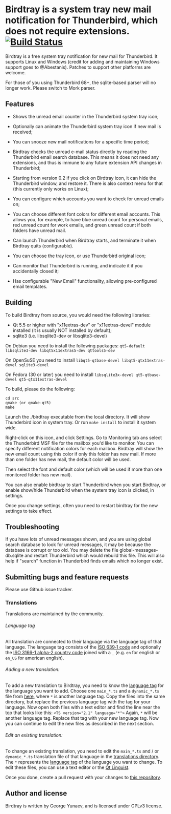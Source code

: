 # Birdtray is a system tray new mail notification for Thunderbird, which does not require extensions.[![Build Status](https://travis-ci.org/gyunaev/birdtray.svg?branch=master)](https://travis-ci.org/gyunaev/birdtray)

Birdtray is a free system tray notification for new mail for Thunderbird. It supports Linux and Windows (credit for adding and maintaining Windows support goes to @Abestanis). Patches to support other platforms are welcome.

For those of you using Thunderbird 68+, the sqlite-based parser will no longer work. Please switch to Mork parser.

## Features

- Shows the unread email counter in the Thunderbird system tray icon;

- Optionally can animate the Thunderbird system tray icon if new mail is received;

- You can snooze new mail notifications for a specific time period;

- Birdtray checks the unread e-mail status directly by reading the Thunderbird email search database. This means it does not need any extensions, and thus is immune to any future extension API changes in Thunderbird;

- Starting from version 0.2 if you click on Birdtray icon, it can hide the Thunderbird window, and restore it. There is also context menu for that (this currently only works on Linux);

- You can configure which accounts you want to check for unread emails on;

- You can choose different font colors for different email accounts. This allows you, for example, to have blue unread count for personal emails, red unread count for work emails, and green unread count if both folders have unread mail.

- Can launch Thunderbird when Birdtray starts, and terminate it when Birdtray quits (configurable).

- You can choose the tray icon, or use Thunderbird original icon;

- Can monitor that Thunderbird is running, and indicate it if you accidentally closed it;

- Has configurable "New Email" functionality, allowing pre-configured email templates.


## Building

To build Birdtray from source, you would need the following libraries:

- Qt 5.5 or higher with "x11extras-dev" or "x11extras-devel"  module installed (it is usually NOT installed by default);
- sqlite3 (i.e. libsqlite3-dev or libsqlite3-devel)

On Debian you need to install the following packages: ``qt5-default libsqlite3-dev libqt5x11extras5-dev qttools5-dev``

On OpenSuSE you need to install ``libqt5-qtbase-devel libqt5-qtx11extras-devel sqlite3-devel``

On Fedora (30 or later) you need to install ``libsqlite3x-devel qt5-qtbase-devel qt5-qtx11extras-devel``

To build, please do the following:

    cd src
    qmake (or qmake-qt5)
    make

Launch the ./birdtray executable from the local directory. It will show Thunderbird icon in system tray.
Or run `make install` to install it system wide.

Right-click on this icon, and click Settings. Go to Monitoring tab ans select the Thunderbird MSF file for the mailbox you'd like to monitor. You can specify different notification colors for each mailbox. Birdtray will show the new email count using this color if only this folder has new mail. If more than one folder has new mail, the default color will be used.

Then select the font and default color (which will be used if more than one monitored folder has new mail).

You can also enable birdtray to start Thunderbird when you start Birdtray, or enable show/hide Thunderbird when the system tray icon is clicked, in settings.

Once you change settings, often you need to restart birdtray for the new settings to take effect.

## Troubleshooting

If you have lots of unread messages shown, and you are using global search database to look for unread messages, it may be because the database is corrupt or too old. You may delete the file global-messages-db.sqlite and restart Thunderbird which would rebuild this file. This will also help if "search" function in Thunderbird finds emails which no longer exist.

## Submitting bugs and feature requests

Please use Github issue tracker.

### Translations

Translations are maintained by the community.

###### Language tag

All translation are connected to their language via the language tag of that language.
The language tag consists of the [ISO 639‑1 code](https://en.wikipedia.org/wiki/List_of_ISO_639-1_codes)
and optionally the [ISO 3166-1 alpha-2 country code](https://en.wikipedia.org/wiki/ISO_3166-1_alpha-2#Officially_assigned_code_elements)
joined with a `_` (e.g. `en` for english or `en_US` for american english).

###### Adding a new translation:

To add a new translation to Birdtray, you need to know the [language tag](#language-tag) for the language you want to add.
Choose one `main_*.ts` and a `dynamic_*.ts` file from [here](src/translations), where `*` is another language tag.
Copy the files into the same directory, but replace the previous language tag with the tag for your language.
Now open both files with a text editor and find the line near the top that looks like this: `<TS version="2.1" language="*">`
Again, `*` will be another language tag. Replace that tag with your new language tag.
Now you can continue to edit the new files as described in the next section.

###### Edit an existing translation:

To change an existing translation, you need to edit the `main_*.ts` and / or `dynamic_*.ts` translation file
of that language in the [translations directory](src/translations).
The `*` represents the [language tag](#language-tag) of the language you want to change. To edit these files,
you can use a text editor or the [Qt Linguist](https://doc.qt.io/qt-5/linguist-translators.html).

Once you done, create a pull request with your changes to [this repository](https://github.com/gyunaev/birdtray).

## Author and license

Birdtray is written by George Yunaev, and is licensed under GPLv3 license.

